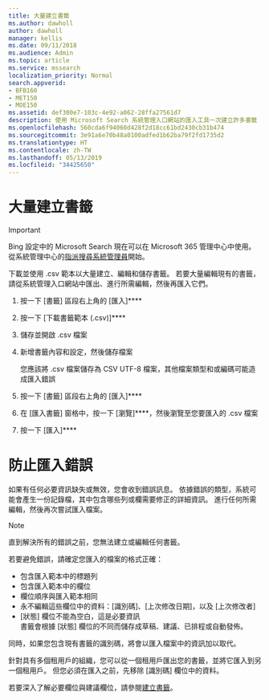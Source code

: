```yaml
---
title: 大量建立書籤
ms.author: dawholl
author: dawholl
manager: kellis
ms.date: 09/11/2018
ms.audience: Admin
ms.topic: article
ms.service: mssearch
localization_priority: Normal
search.appverid:
- BFB160
- MET150
- MOE150
ms.assetid: def300e7-103c-4e92-a062-28ffa27561d7
description: 使用 Microsoft Search 系統管理入口網站的匯入工具一次建立許多書籤
ms.openlocfilehash: 560cda6f94060d428f2d18cc61bd2430cb31b474
ms.sourcegitcommit: 3e91a6e70b48a0100adfed1b62ba79f2fd1735d2
ms.translationtype: HT
ms.contentlocale: zh-TW
ms.lasthandoff: 05/13/2019
ms.locfileid: "34425650"
---
```

# <a name="bulk-create-bookmarks"></a>大量建立書籤

> [!IMPORTANT]
> Bing 設定中的 Microsoft Search 現在可以在 Microsoft 365 管理中心中使用。 從系統管理中心的[指派搜尋系統管理員](https://docs.microsoft.com/zh-TW/microsoftsearch/setup-microsoft-search#step-2-assign-search-admin-and-search-editor)開始。
    
下載並使用 .csv 範本以大量建立、編輯和儲存書籤。 若要大量編輯現有的書籤，請從系統管理入口網站中匯出、進行所需編輯，然後再匯入它們。
  
1. 按一下 [書籤] 區段右上角的 [匯入]****
    
2. 按一下 [下載書籤範本 (.csv)]****
    
3. 儲存並開啟 .csv 檔案
    
4. 新增書籤內容和設定，然後儲存檔案

    您應該將 .csv 檔案儲存為 CSV UTF-8 檔案，其他檔案類型和或編碼可能造成匯入錯誤
    
5. 按一下 [書籤] 區段右上角的 [匯入]****
    
6. 在 [匯入書籤] 窗格中，按一下 [瀏覽]****，然後瀏覽至您要匯入的 .csv 檔案 
    
7. 按一下 [匯入]****

# <a name="prevent-import-errors"></a>防止匯入錯誤      
如果有任何必要資訊缺失或無效，您會收到錯誤訊息。 依據錯誤的類型，系統可能會產生一份記錄檔，其中包含哪些列或欄需要修正的詳細資訊。 進行任何所需編輯，然後再次嘗試匯入檔案。

> [!NOTE]
> 直到解決所有的錯誤之前，您無法建立或編輯任何書籤。 

若要避免錯誤，請確定您匯入的檔案的格式正確：
- 包含匯入範本中的標題列
- 包含匯入範本中的欄位
- 欄位順序與匯入範本相同
- 永不編輯這些欄位中的資料：[識別碼]、[上次修改日期]，以及 [上次修改者]
- [狀態] 欄位不能為空白，這是必要資訊  
書籤會根據 [狀態] 欄位的不同而儲存成草稿、建議、已排程或自動發佈。

同時，如果您包含現有書籤的識別碼，將會以匯入檔案中的資訊加以取代。

針對具有多個租用戶的組織，您可以從一個租用戶匯出您的書籤，並將它匯入到另一個租用戶。 但您必須在匯入之前，先移除 [識別碼] 欄位中的資料。

若要深入了解必要欄位與建議欄位，請參閱[建立書籤](create-bookmarks.md)。
